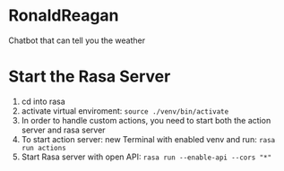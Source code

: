 # RonaldReagan

Chatbot that can tell you the weather

# Start the Rasa Server

1. cd into rasa
2. activate virtual enviroment: `source ./venv/bin/activate`
3. In order to handle custom actions, you need to start both the action server and rasa server
4. To start action server: new Terminal with enabled venv and run: `rasa run actions`
5. Start Rasa server with open API: `rasa run --enable-api --cors "*"`
